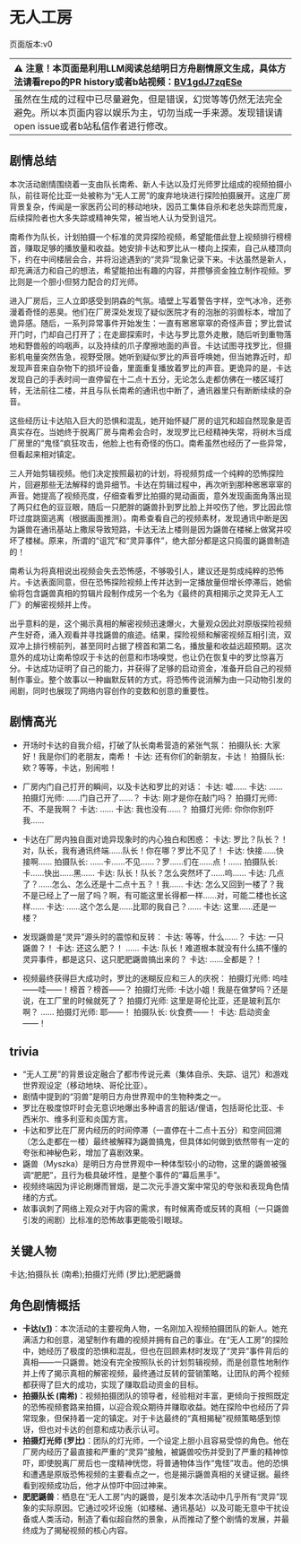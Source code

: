 # 无人工房
页面版本:v0
 

| :warning: 注意！本页面是利用LLM阅读总结明日方舟剧情原文生成，具体方法请看repo的PR history或者b站视频：[BV1gdJ7zqESe](https://www.bilibili.com/video/BV1gdJ7zqESe/)         |
|:----------------------------|
| 虽然在生成的过程中已尽量避免，但是错误，幻觉等等仍然无法完全避免。所以本页面内容以娱乐为主，切勿当成一手来源。发现错误请open issue或者b站私信作者进行修改。|



## 剧情总结
本次活动剧情围绕着一支由队长南希、新人卡达以及灯光师罗比组成的视频拍摄小队，前往哥伦比亚一处被称为“无人工房”的废弃地块进行探险拍摄展开。这座厂房背景复杂，传闻是一家医药公司的移动地块，因员工集体自杀和老总失踪而荒废，后续探险者也大多失踪或精神失常，被当地人认为受到诅咒。

南希作为队长，计划拍摄一个标准的灵异探险视频，希望能借此登上视频排行榜榜首，赚取足够的播放量和收益。她安排卡达和罗比从一楼向上探索，自己从楼顶向下，约在中间楼层会合，并将沿途遇到的“灵异”现象记录下来。卡达虽然是新人，却充满活力和自己的想法，希望能拍出有趣的内容，并攒够资金独立制作视频。罗比则是一个胆小但努力配合的灯光师。

进入厂房后，三人立即感受到阴森的气氛。墙壁上写着警告字样，空气冰冷，还弥漫着奇怪的恶臭。他们在厂房深处发现了疑似医院才有的泡胀的羽兽标本，增加了诡异感。随后，一系列异常事件开始发生：一直有窸窸窣窣的奇怪声音；罗比尝试开门时，门却自己打开了；在走廊探索时，卡达与罗比意外走散，随后听到重物落地和野兽般的呜咽声，以及持续的爪子摩擦地面的声音。卡达试图寻找罗比，但摄影机电量突然告急，视野受限。她听到疑似罗比的声音呼唤她，但当她靠近时，却发现声音来自杂物下的损坏设备，里面重复播放着罗比的声音。更诡异的是，卡达发现自己的手表时间一直停留在十二点十五分，无论怎么走都仿佛在一楼区域打转，无法前往二楼，并且与队长南希的通讯也中断了，通讯器里只有断断续续的杂音。

这些经历让卡达陷入巨大的恐惧和混乱，她开始怀疑厂房的诅咒和超自然现象是否真实存在。当她终于脱离厂房与南希会合时，发现罗比已经精神失常，将树木当成厂房里的“鬼怪”疯狂攻击，他脸上也有奇怪的伤口。南希虽然也经历了一些异常，但看起来相对镇定。

三人开始剪辑视频。他们决定按照最初的计划，将视频剪成一个纯粹的恐怖探险片，回避那些无法解释的诡异细节。卡达在剪辑过程中，再次听到那种窸窸窣窣的声音。她提高了视频亮度，仔细查看罗比拍摄的晃动画面，意外发现画面角落出现了两只红色的豆豆眼，随后一只肥胖的鼷兽扑到罗比脸上并咬伤了他，罗比因此惊吓过度跳窗逃离（根据画面推测）。南希查看自己的视频素材，发现通讯中断是因为鼷兽在通讯基站上撒尿导致短路，卡达无法上楼则是因为鼷兽在楼梯上做窝并咬坏了楼梯。原来，所谓的“诅咒”和“灵异事件”，绝大部分都是这只捣蛋的鼷兽制造的！

南希认为将真相说出视频会失去恐怖感，不够吸引人，建议还是剪成纯粹的恐怖片。卡达表面同意，但在恐怖探险视频上传并达到一定播放量但增长停滞后，她偷偷将包含鼷兽真相的剪辑片段制作成另一个名为《最终的真相揭示之灵异无人工厂》的解密视频并上传。

出乎意料的是，这个揭示真相的解密视频迅速爆火，大量观众因此对原版探险视频产生好奇，涌入观看并寻找鼷兽的痕迹。结果，探险视频和解密视频互相引流，双双冲上排行榜前列，甚至同时占据了榜首和第二名，播放量和收益远超预期。这次意外的成功让南希惊叹于卡达的创意和市场嗅觉，也让仍在恢复中的罗比惊喜万分。卡达成功证明了自己的能力，并获得了足够的启动资金，准备开启自己的视频制作事业。整个故事以一种幽默反转的方式，将恐怖传说消解为由一只动物引发的闹剧，同时也展现了网络内容创作的变数和创意的重要性。
## 剧情高光
- 开场时卡达的自我介绍，打破了队长南希营造的紧张气氛：
  拍摄队长: 大家好！我是你们的老朋友，南希！
  卡达: 还有你们的新朋友，卡达！
  拍摄队长: 欸？等等，卡达，别闹啦！

- 厂房内门自己打开的瞬间，以及卡达和罗比的对话：
  卡达: 嘘......
  卡达: ......
  拍摄灯光师: ......门自己开了......？
  卡达: 刚才是你在敲门吗？
  拍摄灯光师: 不、不是我啊？
  卡达: ......
  卡达: 我也没有......？
  拍摄灯光师: 你你你别吓我......

- 卡达在厂房内独自面对诡异现象时的内心独白和困惑：
  卡达: 罗比？队长？！对，队长，我有通讯终端......队长！你在哪？罗比不见了！
  卡达: 快接......快接啊......
  拍摄队长: ......卡......不见......？罗......们在......点！......
  拍摄队长: 卡......快出......黑......
  卡达: 队长！队长？怎么突然坏了......呜......
  卡达: 几点了？......怎么、怎么还是十二点十五？！我......
  卡达: 怎么又回到一楼了？我不是已经上了一层了吗？啊，有可能这里长得都一样......对，可能二楼也长这样......
  卡达: ......这个怎么是......比耶的我自己？......
  卡达: 这里......还是一楼？

- 发现鼷兽是“灵异”源头时的震惊和反转：
  卡达: 等等，什么......？
  卡达: 一只鼷兽？！
  卡达: 还这么肥？！
  ......
  卡达: 队长！难道根本就没有什么搞不懂的灵异事件，都是这只、这只肥肥鼷兽搞出来的？
  卡达: ......全都是？！

- 视频最终获得巨大成功时，罗比的迷糊反应和三人的庆祝：
  拍摄灯光师: 呜哇——哇——！榜首？榜首——？
  拍摄灯光师: 卡达小姐！我是在做梦吗？还是说，在工厂里的时候就死了？
  拍摄灯光师: 这里是哥伦比亚，还是玻利瓦尔啊？
  ......
  拍摄灯光师: 耶——！
  拍摄队长: 伙食费——！
  卡达: 启动资金——！
## trivia
- “无人工房”的背景设定融合了都市传说元素（集体自杀、失踪、诅咒）和游戏世界观设定（移动地块、哥伦比亚）。
- 剧情中提到的“羽兽”是明日方舟世界观中的生物种类之一。
- 罗比在极度惊吓时会无意识地爆出多种语言的脏话/俚语，包括哥伦比亚、卡西米尔、维多利亚和炎国方言。
- 卡达和罗比在厂房内经历的时间停滞（一直停在十二点十五分）和空间回溯（怎么走都在一楼）最终被解释为鼷兽搞鬼，但具体如何做到依然带有一定的夸张和神秘色彩，增加了喜剧效果。
- 鼷兽（Myszka）是明日方舟世界观中一种体型较小的动物，这里的鼷兽被强调“肥肥”，且行为极具破坏性，是整个事件的“幕后黑手”。
- 视频终端因为评论刷爆而冒烟，是二次元手游文案中常见的夸张和表现角色情绪的方式。
- 故事讽刺了网络上观众对于内容的需求，有时候离奇或反转的真相（一只鼷兽引发的闹剧）比标准的恐怖故事更能吸引眼球。
## 关键人物
卡达;拍摄队长 (南希);拍摄灯光师 (罗比);肥肥鼷兽
## 角色剧情概括
-   **卡达([v1](../chars/char_328_cammou.md))**：本次活动的主要视角人物，一名刚加入视频拍摄团队的新人。她充满活力和创意，渴望制作有趣的视频并拥有自己的事业。在“无人工房”的探险中，她经历了极度的恐惧和混乱，但也在回顾素材时发现了“灵异”事件背后的真相——一只鼷兽。她没有完全按照队长的计划剪辑视频，而是创意性地制作并上传了揭示真相的解密视频，最终通过反转的营销策略，让团队的两个视频都获得了巨大的成功，实现了赚取启动资金的目标。
-   **拍摄队长 (南希)**：视频拍摄团队的领导者，经验相对丰富，更倾向于按照既定的恐怖视频套路来拍摄，以迎合观众期待并赚取收益。她在探险中也经历了异常现象，但保持着一定的镇定。对于卡达最终的“真相揭秘”视频策略感到惊讶，但也对卡达的创意和成功表示认可。
-   **拍摄灯光师 (罗比)**：团队的灯光师，一个设定上胆小且容易受惊的角色。他在厂房内经历了最直接和严重的“灵异”接触，被鼷兽咬伤并受到了严重的精神惊吓，即使脱离厂房后也一度精神恍惚，将普通物体当作“鬼怪”攻击。他的恐惧和遭遇是原版恐怖视频的主要看点之一，也是揭示鼷兽真相的关键证据。最终看到视频成功后，他才从惊吓中回过神来。
-   **肥肥鼷兽**：栖息在“无人工房”内的鼷兽，是引发本次活动中几乎所有“灵异”现象的实际原因。它通过咬坏设施（如楼梯、通讯基站）以及可能无意中干扰设备或人类活动，制造了看似超自然的景象，从而推动了整个剧情的发展，并最终成为了揭秘视频的核心内容。